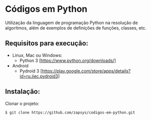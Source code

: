 # Códigos em Python
Utilização da linguagem de programação Python na resolução de algoritmos, além de
exemplos de definições de funções, classes, etc.

## Requisitos para execução:

- Linux, Mac ou Windows:
    - Python 3 [https://www.python.org/downloads/]
- Android
    - Pydroid 3 [https://play.google.com/store/apps/details?id=ru.iiec.pydroid3]

## Instalação:

Clonar o projeto:

```
$ git clone https://github.com/zapsys/codigos-em-python.git
```
